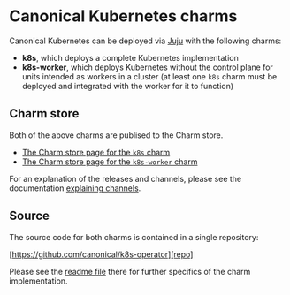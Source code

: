 # Canonical Kubernetes charms

Canonical Kubernetes can be deployed via [Juju][] with the following charms:

- **k8s**, which deploys a complete Kubernetes implementation
- **k8s-worker**, which deploys Kubernetes without the control plane for units
  intended as workers in a cluster (at least one `k8s` charm must be deployed
  and integrated with the worker for it to function)

## Charm store

Both of the above charms are publised to the Charm store.

- [The Charm store page for the `k8s` charm][cs-k8s]
- [The Charm store page for the `k8s-worker` charm][cs-k8s-worker]

For an explanation of the releases and channels, please see the documentation
[explaining channels][].


## Source

The source code for both charms is contained in a single repository:

[https://github.com/canonical/k8s-operator][repo]

Please see the [readme file][] there for further specifics of the charm
implementation.

<!-- LINKS -->
[Juju]: https://juju.is
[explaining channels]: /charm/explanation/channels
[cs-k8s]: https://charmhub.io/k8s
[cs-k8s-worker]: https://charmhub.io/k8s-worker
[readme file]: https://github.com/canonical/k8s-operator#readme
[repo]: https://github.com/canonical/k8s-operator